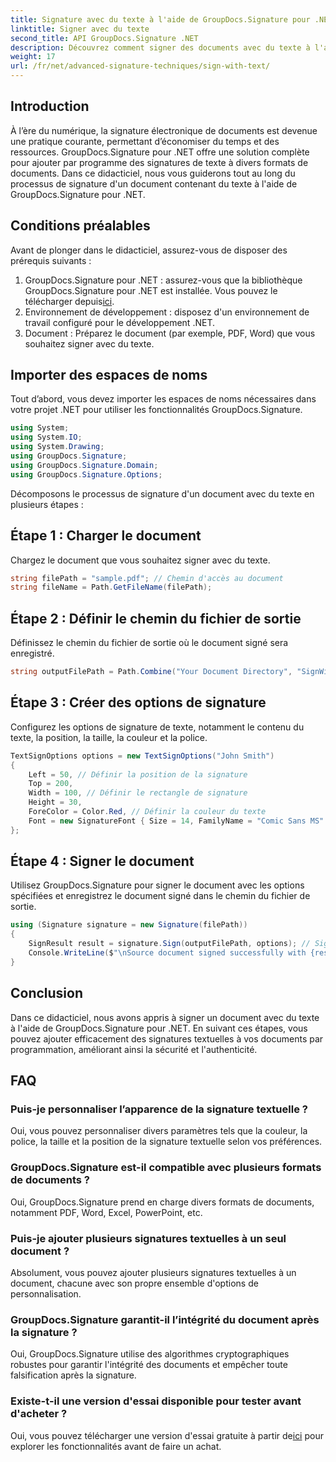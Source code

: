 ```yaml
---
title: Signature avec du texte à l'aide de GroupDocs.Signature pour .NET
linktitle: Signer avec du texte
second_title: API GroupDocs.Signature .NET
description: Découvrez comment signer des documents avec du texte à l'aide de GroupDocs.Signature pour .NET. Guide étape par étape pour ajouter des signatures de texte par programmation.
weight: 17
url: /fr/net/advanced-signature-techniques/sign-with-text/
---
```

## Introduction
À l’ère du numérique, la signature électronique de documents est devenue une pratique courante, permettant d’économiser du temps et des ressources. GroupDocs.Signature pour .NET offre une solution complète pour ajouter par programme des signatures de texte à divers formats de documents. Dans ce didacticiel, nous vous guiderons tout au long du processus de signature d'un document contenant du texte à l'aide de GroupDocs.Signature pour .NET.
## Conditions préalables
Avant de plonger dans le didacticiel, assurez-vous de disposer des prérequis suivants :
1.  GroupDocs.Signature pour .NET : assurez-vous que la bibliothèque GroupDocs.Signature pour .NET est installée. Vous pouvez le télécharger depuis[ici](https://releases.groupdocs.com/signature/net/).
2. Environnement de développement : disposez d'un environnement de travail configuré pour le développement .NET.
3. Document : Préparez le document (par exemple, PDF, Word) que vous souhaitez signer avec du texte.

## Importer des espaces de noms
Tout d’abord, vous devez importer les espaces de noms nécessaires dans votre projet .NET pour utiliser les fonctionnalités GroupDocs.Signature.
```csharp
using System;
using System.IO;
using System.Drawing;
using GroupDocs.Signature;
using GroupDocs.Signature.Domain;
using GroupDocs.Signature.Options;
```

Décomposons le processus de signature d'un document avec du texte en plusieurs étapes :
## Étape 1 : Charger le document
Chargez le document que vous souhaitez signer avec du texte.
```csharp
string filePath = "sample.pdf"; // Chemin d'accès au document
string fileName = Path.GetFileName(filePath);
```
## Étape 2 : Définir le chemin du fichier de sortie
Définissez le chemin du fichier de sortie où le document signé sera enregistré.
```csharp
string outputFilePath = Path.Combine("Your Document Directory", "SignWithText", fileName);
```
## Étape 3 : Créer des options de signature
Configurez les options de signature de texte, notamment le contenu du texte, la position, la taille, la couleur et la police.
```csharp
TextSignOptions options = new TextSignOptions("John Smith")
{
    Left = 50, // Définir la position de la signature
    Top = 200,
    Width = 100, // Définir le rectangle de signature
    Height = 30,
    ForeColor = Color.Red, // Définir la couleur du texte
    Font = new SignatureFont { Size = 14, FamilyName = "Comic Sans MS" } // Définir la police
};
```
## Étape 4 : Signer le document
Utilisez GroupDocs.Signature pour signer le document avec les options spécifiées et enregistrez le document signé dans le chemin du fichier de sortie.
```csharp
using (Signature signature = new Signature(filePath))
{
    SignResult result = signature.Sign(outputFilePath, options); // Signer le document
    Console.WriteLine($"\nSource document signed successfully with {result.Succeeded.Count} signature(s).\nFile saved at {outputFilePath}.");
}
```

## Conclusion
Dans ce didacticiel, nous avons appris à signer un document avec du texte à l'aide de GroupDocs.Signature pour .NET. En suivant ces étapes, vous pouvez ajouter efficacement des signatures textuelles à vos documents par programmation, améliorant ainsi la sécurité et l'authenticité.
## FAQ
### Puis-je personnaliser l’apparence de la signature textuelle ?
Oui, vous pouvez personnaliser divers paramètres tels que la couleur, la police, la taille et la position de la signature textuelle selon vos préférences.
### GroupDocs.Signature est-il compatible avec plusieurs formats de documents ?
Oui, GroupDocs.Signature prend en charge divers formats de documents, notamment PDF, Word, Excel, PowerPoint, etc.
### Puis-je ajouter plusieurs signatures textuelles à un seul document ?
Absolument, vous pouvez ajouter plusieurs signatures textuelles à un document, chacune avec son propre ensemble d'options de personnalisation.
### GroupDocs.Signature garantit-il l’intégrité du document après la signature ?
Oui, GroupDocs.Signature utilise des algorithmes cryptographiques robustes pour garantir l'intégrité des documents et empêcher toute falsification après la signature.
### Existe-t-il une version d'essai disponible pour tester avant d'acheter ?
 Oui, vous pouvez télécharger une version d'essai gratuite à partir de[ici](https://releases.groupdocs.com/) pour explorer les fonctionnalités avant de faire un achat.
